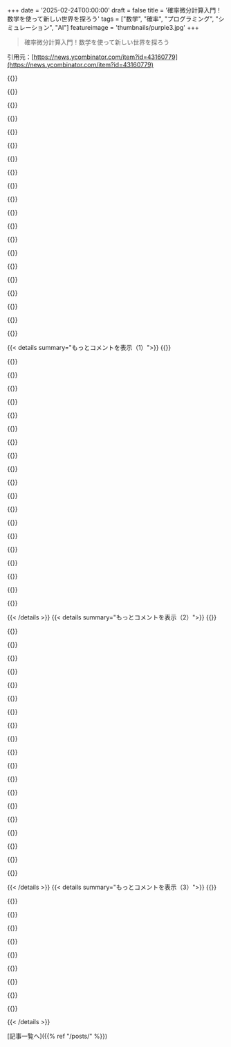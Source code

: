 +++
date = '2025-02-24T00:00:00'
draft = false
title = '確率微分計算入門！数学を使って新しい世界を探ろう'
tags = ["数学", "確率", "プログラミング", "シミュレーション", "AI"]
featureimage = 'thumbnails/purple3.jpg'
+++

> 確率微分計算入門！数学を使って新しい世界を探ろう

引用元：[https://news.ycombinator.com/item?id=43160779](https://news.ycombinator.com/item?id=43160779)

{{<matomeQuote body="高度な学部生や大学院生向けの数学知識がある人には、ここにある導入がかなり役立つよ。" userName="markisus" createdAt="2025-02-24T18:13:11" color="#ff5c5c">}}

{{<matomeQuote body="素晴らしいリソースだね。大学院でこの分野を勉強していたけど、素材としてはかなり難しい方だと思う。これらのトピックと高い重複があるインスピレーショナルな教科書があるよ。" userName="hrududuu" createdAt="2025-02-24T21:16:20" color="#45d325">}}

{{<matomeQuote body="もう少し簡単なリソースを誰か提案してくれないかな？それとも、前提知識のためのリソースだけでもいいんだけど。" userName="krick" createdAt="2025-02-25T05:54:16" color="">}}

{{<matomeQuote body="上のリンクは純粋な数学者が勉強するためのもので、核心的な学部科目をほとんど履修している必要がある。もし、数学の証明に自信があれば、この本が合うかもしれない。" userName="hrududu" createdAt="2025-02-25T07:08:14" color="">}}

{{<matomeQuote body="昔、良い教師がいなかったから流体力学の授業がトラウマになったよ。今はYouTubeのチュートリアルもあるけど。" userName="3abiton" createdAt="2025-02-24T23:06:54" color="">}}

{{<matomeQuote body="高度な学部生って、ほんとに超高校生みたいなやつもいるよね。大学院でも高卒が教授を訂正した話も聞いたことあるから、必ずしもPhDじゃないといけないわけじゃないよ。" userName="markisus" createdAt="2025-02-24T22:07:26" color="">}}

{{<matomeQuote body="確率微分学って、イベントの不確実性を計算機でシミュレーションしないといけないのか、それとももっと優雅な数学的手法があるのか？この素晴らしい記事で、初めて本当に「理解」できた気がする。" userName="Daniel_Van_Zant" createdAt="2025-02-24T16:06:50" color="#ff5c5c">}}

{{<matomeQuote body="あなたの質問が難しかったら、他の回答がわかりにくいかもね。簡単な分布の場合は、解析的な答えが得られることが多いけど、複雑な問題には数値的方法が必要だよ。" userName="sfpotter" createdAt="2025-02-24T19:13:01" color="">}}

{{<matomeQuote body="説明ありがとう、すごく助かったよ。新しい検索リストができた。特にquasipotentialやcommittor関数が興味深いなと思うけど、良いリソースが見つからないのがちょっと困ってる。" userName="Daniel_Van_Zant" createdAt="2025-02-24T22:25:47" color="">}}

{{<matomeQuote body="かなり難しいし、エソテリックだね。これに入るにはしっかりした大学院のバックグラウンドが必要か、真剣に学ぶ意欲がある人じゃないと厳しいと思う。" userName="sfpotter" createdAt="2025-02-25T00:06:00" color="">}}

{{<matomeQuote body="確かに何を計算したいかによるけど、一般的に確率密度関数は時刻tにおける確率微分方程式(SDE)に従ってるよ。これは物理学者にはFokker-Planck方程式、数学者にはKolmogorov前方方程式って呼ばれてる。一般には正確な解析解は取れないから、数値解が必要になる。ただし高次元の問題では数値解を求めるのが高くつくから、SDEを解いてモンテカルロサンプリングをした方が安上がりだよ。<br>編集：他の質問もあるけど、特定のランダム事象が起きた時の解も興味が持たれることがあるね。同様のことが言えるよ。" userName="kkylin" createdAt="2025-02-24T17:12:05" color="#ff5c5c">}}

{{<matomeQuote body="簡単な確率微分方程式は解析的に解けることもあるけど、例えば古典的なBlack Scholes方程式のように複雑になると通常は無理。確率過程の期待値を求めたくなることが多いけど、これは特定の決定論的偏微分方程式に従うことが示されていて、数値的に解くことができるよ。高次元や経路依存性の強い場合はモンテカルロシミュレーションを使うことが多いね。" userName="FabHK" createdAt="2025-02-24T17:06:06" color="#ff5c5c">}}

{{<matomeQuote body="しばらくこの手のことを勉強してなかったけど、確率的な化学反応シミュレーションをしてた時は、時には答えがある場合もあるし、無い場合もあると思う。例えばランダムウォークは正規分布になるから、優雅な解析解が得られると思うよ。ただ、しばしば解析解は無くて、単純な確率的化学動力学の場合はGillespieアルゴリズムみたいな確率アルゴリズムを使う必要があるね。" userName="LeonardoTolstoy" createdAt="2025-02-24T16:26:34" color="">}}

{{<matomeQuote body="正規分布に関しては、Black Scholesのようにオプション評価の解析解があると思う。ただ、なんで今この記事がHacker Newsで注目されてるのかは謎。これを本当に読む人がどれくらいいるのかって感じだし、そういうのが示されてるのかな。" userName="yoyoma1234" createdAt="2025-02-24T16:34:51" color="">}}

{{<matomeQuote body="これはHNの典型的な投稿だね。数学的な内容で、特に純粋なものだとポイントが高い感じがする。アップvotesも多くて、コメントはあまり無いのが逆に面白い。政治的な投稿とは全く違うのがいいね。" userName="PhilipRoman" createdAt="2025-02-24T16:46:20" color="">}}

{{<matomeQuote body="面白いコメントを増やすために、長く残るようにアップvoteするよ。知らないことを学ぶのは楽しいし、理解できなくてもそういう経験が好きなんだ。" userName="magicalhippo" createdAt="2025-02-24T17:21:33" color="#785bff">}}

{{<matomeQuote body="良いと思ったものにはアップvoteするようにしてる。読まない時でも、悪質な政治的投稿に反応するエネルギーを消費したくないから。いいものを促進するのは大事だと思う。" userName="nh23423fefe" createdAt="2025-02-24T16:56:24" color="">}}

{{<matomeQuote body="何を知りたいかによるけど、軌道を取得したいなら確率微分方程式をシミュレーションする必要がある。でも道統計が欲しいなら、Fokker-Planck方程式に取り組んでパス密度を得ることができる場合が多い。" userName="anvuong" createdAt="2025-02-24T17:27:01" color="">}}

{{<matomeQuote body="次のステップとしてLangevin Dynamicsがあって、ここではシステムが減衰した運動量を持ち、ノイズは運動量に挿入される。これは分子動力学シミュレーションやベイズMCMCサンプリングに使える。また、AIに関する多くの話では運動量の使用が省略されがちだけど、勾配降下法に使われていることも多いんだ。分子動力学との関連で混乱を招くかな。" userName="paulfharrison" createdAt="2025-02-24T21:12:00" color="#ff5733">}}

{{<matomeQuote body="Langevinの運動量アナログは欠陥Langevinとして知られていて、離散化法を最適化すれば通常のLangevinより早く収束する。AIアプリケーションの非凸性が問題を引き起こしてるかもね。サンプリングはもう大変だよ。" userName="zzazzdsa" createdAt="2025-02-24T22:15:18" color="">}}

{{< details summary="もっとコメントを表示（1）">}}
{{<matomeQuote body="確かに、stochastic calculusを勉強した記憶があるよ。標準偏差と分散の計算がちょっと違うって気づいたな。quadratic variationが分散の計算と違って、何か理由があるんだろうな、たぶんstochastic volatilityが原因かも。" userName="EGreg" createdAt="2025-02-24T16:58:49" color="">}}

{{<matomeQuote body="人口全体の分散は、sum i=1..N (x_i - mu)² / Nとして定義されてるけど、n個のiidサンプルから分散を推定する場合は、sum i=1..n (x_i - a)² / (n-1)になるんだ。ここでは、平均muをサンプル平均aにして、Nの代わりに(n-1)で割ってるんだよ。これはバイアスがない推定法だし、計算も確認しやすいよ。" userName="FabHK" createdAt="2025-02-24T17:18:57" color="#45d325">}}

{{<matomeQuote body="他の人の説明がしっかりしてるから、俺のを代わりに使ったり、他のが間違ってると思わないでほしいな。サンプル分散を考えると、サンプル平均sum(x_i)/nに依存してるよ。n個のサンプルのうち先にn-1個を知ってる場合、最後のx_nを決定できるから、n-1は「自由度」と理解できるかも。他のサンプルモーメントも同じように考えられると思う。これが間違ってたらすまん。" userName="SeaGully" createdAt="2025-02-24T17:36:14" color="">}}

{{<matomeQuote body="おすすめのstochastic calculusの資料は、Eugene Wongの『Stochastic Processes in Information and Dynamical Systems』McGraw-Hill、1971年だよ。" userName="graycat" createdAt="2025-02-24T19:53:25" color="">}}

{{<matomeQuote body="これありがとう！古いのにすごく分かりやすく書かれてるから、measure theoryの入門部分だけでも価値があったよ。" userName="paulfharrison" createdAt="2025-02-25T22:17:56" color="#ff33a1">}}

{{<matomeQuote body="最近遭遇した例を教えるね。0から1の間でランダムな数Aを引いて、同じくBを引く。もしA > Bなら、Bを再度引く（Aはそのまま）。このゲームで引かれる回数の平均は無限になるよ。たまにはAがすごく大きくて、Bをbeatするのに何百万回も引くことになるから。" userName="janalsncm" createdAt="2025-02-24T19:29:51" color="#ff33a1">}}

{{<matomeQuote body="計算を示してみるね。Aの値をpとした場合、Bを引くたびにB>Aになる確率は(1-p)。だから、BがA以下になるまでn回引く確率は、p^(n-1)(1-p)(幾何分布)だ。期待される引く回数は(1/p)だね。E[draws]=E[E[draws|A=p]]=∫_0^1 E[draws|A=p] dp=∫_0^1 (1/p) dpは無限大に発散する。計算してみたかっただけだよ。" userName="drdeca" createdAt="2025-02-24T20:16:05" color="#ff33a1">}}

{{<matomeQuote body="興味がある人には、これはhttps://en.wikipedia.org/wiki/St._Petersburg_paradoxの一例だと思うよ。" userName="joncrocks" createdAt="2025-02-25T13:09:19" color="">}}

{{<matomeQuote body="質問のフレーミングが曖昧で、“再度引く”がBだけに当てはまるのか、Aも再度引くのか分からなかったよ。「無限」の答えが前者に当てはまると仮定してるんだけど。" userName="RandomBK" createdAt="2025-02-24T19:50:35" color="">}}

{{<matomeQuote body="ごめん、Bだけを再度引く。" userName="janalsncm" createdAt="2025-02-24T20:08:16" color="">}}

{{<matomeQuote body="これって本当に確率微分方程式を使わないと証明できないの？標準的な積分で、固定されたAの期待サンプル数が1/(1-A)になるって証明できるはずだと思うけど。" userName="zzazzdsa" createdAt="2025-02-24T19:48:51" color="">}}

{{<matomeQuote body="質問なんだけど、マウスのゲノムにある50カ所のDNAの違いが死亡率に影響するって定義したんだ。でも、ほとんどが年齢依存の複雑な影響。これを使って死亡年齢を予測するのに確率微分方程式は有用なアプローチになるかな？" userName="robwwilliams" createdAt="2025-02-24T17:49:17" color="">}}

{{<matomeQuote body="確率微分方程式は、一般的に状態を示す変数が少しだけ時間で異なるシステムのモデルに役立つけど、今回のように死亡時期が1/50マウス寿命の差で変わるのを検出するのは難しいんじゃないかな。時間の変数が限られているから、普通の統計手法で十分かも。" userName="whatshisface" createdAt="2025-02-24T18:13:37" color="">}}

{{<matomeQuote body="L1正則化回帰を使うつもりだ。因子は遺伝子の有無を示す0か1の簡単な変数で、次元の高い問題に対処するのに役立つ。これが年齢の問題だから、ガウス分布を前提にする必要はないよ。" userName="evanfrommaxar" createdAt="2025-02-24T20:26:26" color="#ff33a1">}}

{{<matomeQuote body="このタスクは応用次第だけど、あなたの説明だとベイズ統計を使ったグラフのやり方の方が適している気がする。" userName="etiam" createdAt="2025-02-24T18:40:14" color="">}}

{{<matomeQuote body="遺伝子の発現は非線形で、様々な経路によって調整されるから、経路が分かればベイズ的プログラミングが役立つかもしれないな。少し前に出版された関連する記事もあるよ。" userName="btown" createdAt="2025-02-24T18:59:57" color="">}}

{{<matomeQuote body="確率微分方程式は、出力が連続的なシステムをモデル化するためのものだと思うけど、今回の話は死ぬか生きるかの二項だから、普通の統計モデルで十分だと思う。例えば、神経ネットワークとの比較なんかも面白いと思う。" userName="joe_the_user" createdAt="2025-02-24T18:27:24" color="">}}

{{<matomeQuote body="もし見逃してたら、<a href=”https://en.m.wikipedia.org/wiki/Survival_analysis”>Survival Analysis</a>がこの質問に具体的に答えるためにあるよ。私は時間を離散化して古典的なMLを使って、データを使って死ぬ確率を予測するアプローチが簡単だと思う。" userName="bbminner" createdAt="2025-02-24T18:28:09" color="#ff5c5c">}}

{{<matomeQuote body="生存分析の問題だと思うけど、50のDNAの影響があって、エピジェネティクスデータがあれば確率過程としても捉えられる可能性があるよ。Omer KarinとUri Alonの研究が関連しているかも。" userName="nextos" createdAt="2025-02-24T19:19:11" color="#785bff">}}

{{<matomeQuote body="みんな言っているように、最初は生存モデルをglmnetでフィットさせるのがいいと思う。でも、細胞をモデル化するためにSDEを使おうとしている人たちもいるみたい。まだ死亡年齢の予測とは遠いけど、興味深いことが得られるかもしれない。" userName="paulfharrison" createdAt="2025-02-25T03:57:29" color="">}}


{{< /details >}}
{{< details summary="もっとコメントを表示（2）">}}
{{<matomeQuote body="レスありがとう！これから数ヶ月、みんなの提案を参考にして勉強しようと思ってる。これは2年前の研究の続きだよ：<br>https://pubmed.ncbi.nlm.nih.gov/36173858/" userName="robwwilliams" createdAt="2025-02-25T04:57:52" color="#38d3d3">}}

{{<matomeQuote body="ネズミについては分からないけど、ストカスティック・カリキュラスが人間の生命保険のモデルに使われるって聞いたよ。" userName="seanhunter" createdAt="2025-02-24T18:10:33" color="">}}

{{<matomeQuote body="そのリンクは生命保険会社がストカスティック・カリキュラスを使ってる証拠にはなってないよ。ただの学部課程のカリキュラムだし。" userName="joe_the_user" createdAt="2025-02-24T18:31:18" color="">}}

{{<matomeQuote body="これはちょっと違うと思うよ：<br>https://en.mwikipedia.org/wiki/Stochastic_modelling_(insuran..." userName="layer8" createdAt="2025-02-24T19:19:29" color="">}}

{{<matomeQuote body="初心者向けの導入としてすごく良いモデルだね。特に伊藤の補題の動機付けが素晴らしいし、dW²項が消えちゃうのに重要であることも良く説明されてる。ストラトノビッチへの変換もいい感じ！" userName="ngriffiths" createdAt="2025-02-25T15:07:16" color="#ff33a1">}}

{{<matomeQuote body="伊藤計算についての私の理解を共有するね。<br>1. 最初に理解できるランダムプロセスはブラウン運動だけだよ。<br>2. 幸運なことに、座標を変えることができるんだ。" userName="whatshisface" createdAt="2025-02-24T17:26:35" color="#45d325">}}

{{<matomeQuote body="ありがとう！2についてもっと詳しく教えてくれない？" userName="max_" createdAt="2025-02-24T20:32:47" color="">}}

{{<matomeQuote body="伊藤の公式は微積のチェーンルールみたいなもので、一般化されたものなんだ。二次テイラー展開を使うんだよ。だから、(2)はこの事実を反映していて、導出プロセスのダイナミクスを計算できるんだ。" userName="hrududuu" createdAt="2025-02-24T21:11:20" color="#ff5c5c">}}

{{<matomeQuote body="誰かこの文章を解析するの手伝ってくれない？<br>＞『ブラウン運動と伊藤計算は、現実世界をモデル化するためのかなり高度な数学の注目すべき例です』。伊藤計算って何だ？混乱してるのは私だけかな？" userName="dmvdoug" createdAt="2025-02-24T17:11:07" color="">}}

{{<matomeQuote body="伊藤はその計算方法の名前で、計算はただの計算の複数形だと思うよ。要するに「全ての伊藤計算はかなり高度な数学の注目すべき例だ」ってことかな。" userName="luisfmh" createdAt="2025-02-24T17:17:01" color="">}}

{{<matomeQuote body="calculusの複数形はcalculiかcalculusesなのね。calculareは別の言語の自動修正かもしれないけど、作者が韓国名だからただの変なタイプミスの可能性が高いかな。" userName="layer8" createdAt="2025-02-24T19:25:13" color="">}}

{{<matomeQuote body="納得！でもcalculusの複数形はcalculiかcalculusesって主張したい気持ちも。辞書では後者が出てくるけど、実際には見たことないし…でもそれはどうでもいいことだね！助けてくれてありがとう！" userName="dmvdoug" createdAt="2025-02-24T17:22:08" color="#38d3d3">}}

{{<matomeQuote body="それはタイプミスだよ。”calculare”は”calculus are”のつもりだったんじゃない？" userName="incognito124" createdAt="2025-02-24T17:22:44" color="">}}

{{<matomeQuote body="タイプミス。" userName="FabHK" createdAt="2025-02-24T17:20:28" color="">}}

{{<matomeQuote body="これはItô Calculusのことを指してると思うよ。<br>＞”https://en.wikipedia.org/wiki/It%C3%B4_calculus”" userName="ricoxicano" createdAt="2025-02-24T17:21:44" color="">}}

{{<matomeQuote body="Ito calculusについてのリンクだよ。<br>＞”https://en.wikipedia.org/wiki/It%C3%B4_calculus”" userName="karpierz" createdAt="2025-02-24T17:15:23" color="">}}

{{<matomeQuote body="詳細はこのリンクに書いてあるよ。<br>＞”https://jiha-kim.github.io/posts/introduction-to-stochastic-...”<br>でも要約すると、確率的な歩行の積分を定義する方法だね。" userName="adgjlsfhk1" createdAt="2025-02-24T17:21:08" color="#ff33a1">}}

{{<matomeQuote body="量子金融の人たち、これって日常的にどれくらい役立ってるの？" userName="eachro" createdAt="2025-02-24T19:17:20" color="">}}

{{<matomeQuote body="日常的にはあんまり使わないかな。構造物・エクゾティクスのストラクチャーをやってるなら重要だけどね。この記事以上の難しい質問を面接で聞かれることもあるし、”Cameron-Martin定理を証明して”って言われて、すごく難しかったことを覚えてる。" userName="mamonster" createdAt="2025-02-24T19:29:43" color="#38d3d3">}}

{{<matomeQuote body="必要ないと思うよ。ここにシンプルな代替案があるよ。<br>＞”https://keithalewis.github.io/math/um1.html”" userName="keithalewis" createdAt="2025-02-24T19:32:08" color="">}}


{{< /details >}}
{{< details summary="もっとコメントを表示（3）">}}
{{<matomeQuote body="そうだね。線形金利の取引所だと、ほとんどがこの方程式の決定論的部分を調整することに時間を費やすんだ。ほとんどの本がただ記号的な名前を与えるだけの問題なのに、何千行ものコードが必要なんだよ。オプションを取引するなら、オフ・ザ・シェルフのモデルでデルタを計算するのが良いかもね。マーケットメイキングやエクゾティック・プロダクトを扱う時は、こういったことを常に考えなきゃいけないけど。" userName="mhh__" createdAt="2025-02-25T01:01:55" color="#ff5c5c">}}

{{<matomeQuote body="博士課程の時に量子確率微分方程式について勉強したんだけど、普通の微分と全く違う結果が出るから驚いたよ。" userName="bowsamic" createdAt="2025-02-24T17:46:51" color="">}}

{{<matomeQuote body="それって少なくともどちらかの結果が間違ってるってことになるんじゃない？" userName="ta8645" createdAt="2025-02-24T18:02:22" color="">}}

{{<matomeQuote body="いや、確率微分の基本的な見解は、ノイズを加えることでプロセスの軌道が非自明に変わるってことだと思う。例えば金融市場では、”ボラティリティ税”の概念に繋がるんだ。単純には、ノイズを加えても期待リターンは変わらないと思うけど、実際はボラティリティのせいで期待リターンが減少しちゃうんだ。これは元の記事が『Geometric Brownian Motion』のセクションで話してることの一つなんだ。" userName="antognini" createdAt="2025-02-24T18:23:00" color="#785bff">}}

{{<matomeQuote body="これに付け加えると、確率論はノイズのある中で微分をしようとする学問だから、ノイズがあると関数が微分不可能になるんだよ。だから、滑らかな曲線がなくても計算はできるんだ。チェーンルールの修正や、積分の意味を定義する必要があるけれど。" userName="crdrost" createdAt="2025-02-24T20:44:47" color="#ff33a1">}}

{{<matomeQuote body="まあ、量子Ito微積分では、通常の微分が正しく定義されていない確率的変数にも適用できるんだ。" userName="bowsamic" createdAt="2025-02-24T18:18:13" color="">}}

{{<matomeQuote body="意思決定のモデル化に応用はあるの？" userName="bytesandbits" createdAt="2025-02-25T03:04:05" color="">}}

{{<matomeQuote body="拡散モデルがAI画像生成の秘密兵器になりつつあるのが未だに驚きだよ。でもその根源は確率微分にあるんだ。ブラウン運動が最終的に猫のミームを作る助けになるとは誰が想像しただろうね。" userName="tsunego" createdAt="2025-02-24T17:48:31" color="#785bff">}}

{{<matomeQuote body="良い記事だね。確率微分に少し経験があるから、ほとんど理解できたと思うよ。他に良い入門資料はあるかな？" userName="ForceBru" createdAt="2025-02-24T17:00:05" color="#ff5c5c">}}

{{<matomeQuote body="少し進めようと思ってるんだけど、先にカバーするべき基礎があるから、まだ手をつけられてないんだ。YouTubeチャンネルの”Mathematical Toolbox”には入門向けのいい動画があるらしい。あと、Calinの”An Informal Introduction to Stochastic Calculus with Applications”がオススメみたいだ。その後Klebanerの”Introduction to Stochastic Calculus with Applications”や、Evansの”An Introduction to Stochastic Differential Equations”が良いけど、難しくて形式的なので分析や測度理論の確率のバックグラウンドが必要だよ。Evansは定義的なPDEの本を書いたEvansと同じだからね。CalinよりKlebanerやEvansの方が難しいらしいけど、みんな入門って名前ついてるし。" userName="seanhunter" createdAt="2025-02-24T18:25:59" color="#ff33a1">}}


{{< /details >}}


[記事一覧へ]({{% ref "/posts/" %}})
